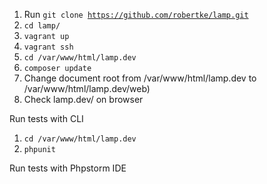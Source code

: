 
1. Run <code>git clone https://github.com/robertke/lamp.git</code>
2. <code>cd lamp/</code>
3. <code>vagrant up</code>
4. <code>vagrant ssh</code>
5. <code>cd /var/www/html/lamp.dev</code>
6. <code>composer update</code>
7. Change document root from /var/www/html/lamp.dev to /var/www/html/lamp.dev/web)
8. Check lamp.dev/ on browser

Run tests with CLI
1. <code>cd /var/www/html/lamp.dev</code>
2. <code>phpunit</code>

Run tests with Phpstorm IDE



